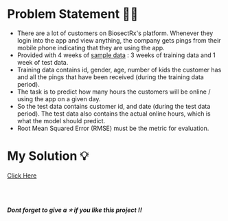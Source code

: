 # Problem Statement 🤔🤯

* There are a lot of customers on BiosectRx's platform. Whenever they login into the app and view anything, the company gets pings from their mobile phone indicating that they are using the app.
* Provided with 4 weeks of [sample data](https://github.com/AparGarg99/App_Usage_Prediction/tree/master/data) : 3 weeks of training data and 1 week of test data. 
* Training data contains id, gender, age, number of kids the customer has and all the pings that have been received (during the training data period). 
* The task is to predict how many hours the customers will be online / using the app on a given day. 
* So the test data contains customer id, and date (during the test data period). The test data also contains the actual online hours, which is what the model should predict.
* Root Mean Squared Error (RMSE) must be the metric for evaluation.

# My Solution 💡
[Click Here](https://github.com/AparGarg99/App_Usage_Prediction/blob/main/Solution.pdf)

<br>
<br>

***Dont forget to give a ⭐ if you like this project !!***
